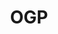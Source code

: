 ---
# This topic lives at
# https://digital.gov/topics/ogp

slug: "ogp"

# Topic Title
title: "OGP"

# description — keep it short and clear
summary: ""


# Weight
weight: 1

# For more information on managing topics,
# see https://github.com/GSA/digitalgov.gov/wiki
---